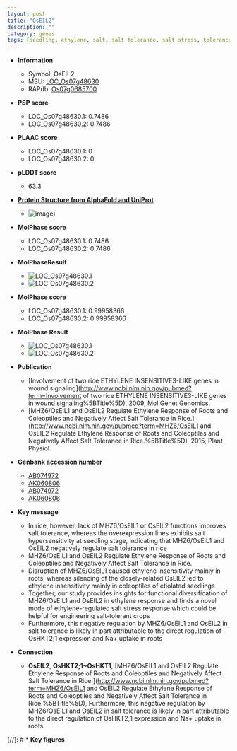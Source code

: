 ```yaml
---
layout: post
title: "OsEIL2"
description: ""
category: genes
tags: [seedling, ethylene, salt, salt tolerance, salt stress, tolerance, stress, ethylene response, stress response, seedlings]
---
```


* **Information**  
    + Symbol: OsEIL2  
    + MSU: [LOC_Os07g48630](http://rice.plantbiology.msu.edu/cgi-bin/ORF_infopage.cgi?orf=LOC_Os07g48630)  
    + RAPdb: [Os07g0685700](http://rapdb.dna.affrc.go.jp/viewer/gbrowse_details/irgsp1?name=Os07g0685700)  

* **PSP score**  
    + LOC_Os07g48630.1: 0.7486 
    + LOC_Os07g48630.2: 0.7486 

* **PLAAC score**  
    + LOC_Os07g48630.1: 0 
    + LOC_Os07g48630.2: 0 

* **pLDDT score**
    + 63.3

* **[Protein Structure from AlphaFold and UniProt](https://www.uniprot.org/uniprotkb/Q8W3L9/entry#structure)**
    + ![image](https://ricepsp.github.io/images/Q8/AF-Q8W3L9-F1.png))

* **MolPhase score**
    + LOC_Os07g48630.1: 0.7486
    + LOC_Os07g48630.2: 0.7486

* **MolPhaseResult**
    + ![LOC_Os07g48630.1](https://ricepsp.github.io/pictures/LOC_Os07g/LOC_Os07g48630.1.png)
    + ![LOC_Os07g48630.2](https://ricepsp.github.io/pictures/LOC_Os07g/LOC_Os07g48630.2.png)

* **MolPhase score**
    + LOC_Os07g48630.1: 0.99958366
    + LOC_Os07g48630.2: 0.99958366

* **MolPhase Result**
    + ![LOC_Os07g48630.1](https://304243504.github.io/Pictures/LOC_Os07g/LOC_Os07g48630.1.png)
    + ![LOC_Os07g48630.2](https://304243504.github.io/Pictures/LOC_Os07g/LOC_Os07g48630.2.png)

* **Publication**  
    + [Involvement of two rice ETHYLENE INSENSITIVE3-LIKE genes in wound signaling](http://www.ncbi.nlm.nih.gov/pubmed?term=Involvement of two rice ETHYLENE INSENSITIVE3-LIKE genes in wound signaling%5BTitle%5D), 2009, Mol Genet Genomics.
    + [MHZ6/OsEIL1 and OsEIL2 Regulate Ethylene Response of Roots and Coleoptiles and Negatively Affect Salt Tolerance in Rice.](http://www.ncbi.nlm.nih.gov/pubmed?term=MHZ6/OsEIL1 and OsEIL2 Regulate Ethylene Response of Roots and Coleoptiles and Negatively Affect Salt Tolerance in Rice.%5BTitle%5D), 2015, Plant Physiol.

* **Genbank accession number**  
    + [AB074972](http://www.ncbi.nlm.nih.gov/nuccore/AB074972)
    + [AK060806](http://www.ncbi.nlm.nih.gov/nuccore/AK060806)
    + [AB074972](http://www.ncbi.nlm.nih.gov/nuccore/AB074972)
    + [AK060806](http://www.ncbi.nlm.nih.gov/nuccore/AK060806)

* **Key message**  
    + In rice, however, lack of MHZ6/OsEIL1 or OsEIL2 functions improves salt tolerance, whereas the overexpression lines exhibits salt hypersensitivity at seedling stage, indicating that MHZ6/OsEIL1 and OsEIL2 negatively regulate salt tolerance in rice
    + MHZ6/OsEIL1 and OsEIL2 Regulate Ethylene Response of Roots and Coleoptiles and Negatively Affect Salt Tolerance in Rice.
    + Disruption of MHZ6/OsEIL1 caused ethylene insensitivity mainly in roots, whereas silencing of the closely-related OsEIL2 led to ethylene insensitivity mainly in coleoptiles of etiolated seedlings
    + Together, our study provides insights for functional diversification of MHZ6/OsEIL1 and OsEIL2 in ethylene response and finds a novel mode of ethylene-regulated salt stress response which could be helpful for engineering salt-tolerant crops
    + Furthermore, this negative regulation by MHZ6/OsEIL1 and OsEIL2 in salt tolerance is likely in part attributable to the direct regulation of OsHKT2;1 expression and Na+ uptake in roots

* **Connection**  
    + __OsEIL2__, __OsHKT2;1~OsHKT1__, [MHZ6/OsEIL1 and OsEIL2 Regulate Ethylene Response of Roots and Coleoptiles and Negatively Affect Salt Tolerance in Rice.](http://www.ncbi.nlm.nih.gov/pubmed?term=MHZ6/OsEIL1 and OsEIL2 Regulate Ethylene Response of Roots and Coleoptiles and Negatively Affect Salt Tolerance in Rice.%5BTitle%5D), Furthermore, this negative regulation by MHZ6/OsEIL1 and OsEIL2 in salt tolerance is likely in part attributable to the direct regulation of OsHKT2;1 expression and Na+ uptake in roots

[//]: # * **Key figures**  


